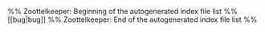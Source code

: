 %% Zoottelkeeper: Beginning of the autogenerated index file list  %%
 [[bug|bug]]
%% Zoottelkeeper: End of the autogenerated index file list  %%
